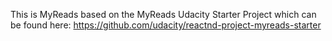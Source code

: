 This is MyReads based on the MyReads Udacity Starter Project which can be found here: https://github.com/udacity/reactnd-project-myreads-starter
